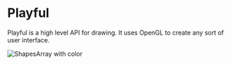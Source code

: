 # Playful

Playful is a high level API for drawing. It uses OpenGL to create any sort of user interface.

![ShapesArray with color](https://dl.dropboxusercontent.com/u/31042440/playful/screen-shapes-array-color.png)